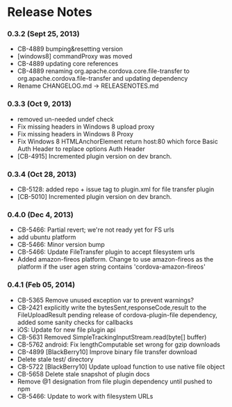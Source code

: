 <!--
#
# Licensed to the Apache Software Foundation (ASF) under one
# or more contributor license agreements.  See the NOTICE file
# distributed with this work for additional information
# regarding copyright ownership.  The ASF licenses this file
# to you under the Apache License, Version 2.0 (the
# "License"); you may not use this file except in compliance
# with the License.  You may obtain a copy of the License at
# 
# http://www.apache.org/licenses/LICENSE-2.0
# 
# Unless required by applicable law or agreed to in writing,
# software distributed under the License is distributed on an
# "AS IS" BASIS, WITHOUT WARRANTIES OR CONDITIONS OF ANY
#  KIND, either express or implied.  See the License for the
# specific language governing permissions and limitations
# under the License.
#
-->
# Release Notes

### 0.3.2 (Sept 25, 2013)
* CB-4889 bumping&resetting version
* [windows8] commandProxy was moved
* CB-4889 updating core references
* CB-4889 renaming org.apache.cordova.core.file-transfer to org.apache.cordova.file-transfer and updating dependency
* Rename CHANGELOG.md -> RELEASENOTES.md

### 0.3.3 (Oct 9, 2013)
* removed un-needed undef check
* Fix missing headers in Windows 8 upload proxy
* Fix missing headers in Windows 8 Proxy
* Fix Windows 8 HTMLAnchorElement return host:80 which force Basic Auth Header to replace options Auth Header
* [CB-4915] Incremented plugin version on dev branch.

 ### 0.3.4 (Oct 28, 2013)
* CB-5128: added repo + issue tag to plugin.xml for file transfer plugin
* [CB-5010] Incremented plugin version on dev branch.

### 0.4.0 (Dec 4, 2013)
* CB-5466: Partial revert; we're not ready yet for FS urls
* add ubuntu platform
* CB-5466: Minor version bump
* CB-5466: Update FileTransfer plugin to accept filesystem urls
* Added amazon-fireos platform. Change to use amazon-fireos as the platform if the user agen string contains 'cordova-amazon-fireos'

### 0.4.1 (Feb 05, 2014)
* CB-5365 Remove unused exception var to prevent warnings?
* CB-2421 explicitly write the bytesSent,responseCode,result to the FileUploadResult pending release of cordova-plugin-file dependency, added some sanity checks for callbacks
* iOS: Update for new file plugin api
* CB-5631 Removed SimpleTrackingInputStream.read(byte[] buffer)
* CB-5762 android: Fix lengthComputable set wrong for gzip downloads
* CB-4899 [BlackBerry10] Improve binary file transfer download
* Delete stale test/ directory
* CB-5722 [BlackBerry10] Update upload function to use native file object
* CB-5658 Delete stale snapshot of plugin docs
* Remove @1 designation from file plugin dependency until pushed to npm
* CB-5466: Update to work with filesystem URLs
